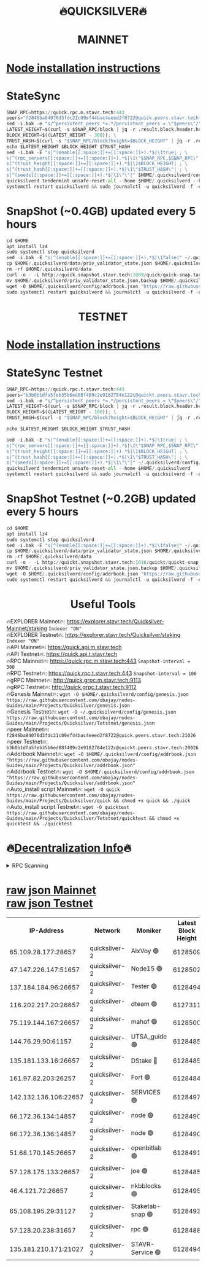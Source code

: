 <h1 align="center"> 🔥QUICKSILVER🔥</h1>

<h1 align="center"> MAINNET</h1>

[Node installation instructions](https://github.com/obajay/nodes-Guides/tree/main/Projects/Quicksilver)
=

# StateSync
```python
SNAP_RPC=https://quick.rpc.m.stavr.tech:443
peers="f2846ba84070d3fdc21c09ef44bac4eeed2f8722@quick.peers.stavr.tech:21026"
sed -i.bak -e "s/^persistent_peers *=.*/persistent_peers = \"$peers\"/" $HOME/.quicksilverd/config/config.toml
LATEST_HEIGHT=$(curl -s $SNAP_RPC/block | jq -r .result.block.header.height); \
BLOCK_HEIGHT=$((LATEST_HEIGHT - 300)); \
TRUST_HASH=$(curl -s "$SNAP_RPC/block?height=$BLOCK_HEIGHT" | jq -r .result.block_id.hash)
echo $LATEST_HEIGHT $BLOCK_HEIGHT $TRUST_HASH
sed -i.bak -E "s|^(enable[[:space:]]+=[[:space:]]+).*$|\1true| ; \
s|^(rpc_servers[[:space:]]+=[[:space:]]+).*$|\1\"$SNAP_RPC,$SNAP_RPC\"| ; \
s|^(trust_height[[:space:]]+=[[:space:]]+).*$|\1$BLOCK_HEIGHT| ; \
s|^(trust_hash[[:space:]]+=[[:space:]]+).*$|\1\"$TRUST_HASH\"| ; \
s|^(seeds[[:space:]]+=[[:space:]]+).*$|\1\"\"|" $HOME/.quicksilverd/config/config.toml
quicksilverd tendermint unsafe-reset-all --home $HOME/.quicksilverd --keep-addr-book
systemctl restart quicksilverd && sudo journalctl -u quicksilverd -f -o cat
```

# SnapShot (~0.4GB) updated every 5 hours
```python
cd $HOME
apt install lz4
sudo systemctl stop quicksilverd
sed -i.bak -E "s|^(enable[[:space:]]+=[[:space:]]+).*$|\1false|" ~/.quicksilverd/config/config.toml
cp $HOME/.quicksilverd/data/priv_validator_state.json $HOME/.quicksilverd/priv_validator_state.json.backup
rm -rf $HOME/.quicksilverd/data
curl -o - -L http://quick.snapshot.stavr.tech:1009/quick/quick-snap.tar.lz4 | lz4 -c -d - | tar -x -C $HOME/.quicksilverd --strip-components 2
mv $HOME/.quicksilverd/priv_validator_state.json.backup $HOME/.quicksilverd/data/priv_validator_state.json
wget -O $HOME/.quicksilverd/config/addrbook.json "https://raw.githubusercontent.com/obajay/nodes-Guides/main/Projects/Quicksilver/addrbook.json"
sudo systemctl restart quicksilverd && journalctl -u quicksilverd -f -o cat
```

<h1 align="center"> TESTNET</h1>

[Node installation instructions](https://github.com/obajay/nodes-Guides/tree/main/Projects/Quicksilver/Tetstnet)
=

# StateSync Testnet
```python
SNAP_RPC=https://quick.rpc.t.stavr.tech:443
peers="b3b0b1dfa5feb35b6ed88f409c2e9182784e122c@quickt.peers.stavr.tech:20026"
sed -i.bak -e "s/^persistent_peers *=.*/persistent_peers = \"$peers\"/" $HOME/.quicksilverd/config/config.toml
LATEST_HEIGHT=$(curl -s $SNAP_RPC/block | jq -r .result.block.header.height); \
BLOCK_HEIGHT=$((LATEST_HEIGHT - 100)); \
TRUST_HASH=$(curl -s "$SNAP_RPC/block?height=$BLOCK_HEIGHT" | jq -r .result.block_id.hash)

echo $LATEST_HEIGHT $BLOCK_HEIGHT $TRUST_HASH

sed -i.bak -E "s|^(enable[[:space:]]+=[[:space:]]+).*$|\1true| ; \
s|^(rpc_servers[[:space:]]+=[[:space:]]+).*$|\1\"$SNAP_RPC,$SNAP_RPC\"| ; \
s|^(trust_height[[:space:]]+=[[:space:]]+).*$|\1$BLOCK_HEIGHT| ; \
s|^(trust_hash[[:space:]]+=[[:space:]]+).*$|\1\"$TRUST_HASH\"| ; \
s|^(seeds[[:space:]]+=[[:space:]]+).*$|\1\"\"|" ~/.quicksilverd/config/config.toml
quicksilverd tendermint unsafe-reset-all --home $HOME/.quicksilverd
systemctl restart quicksilverd && sudo journalctl -u quicksilverd -f -o cat

```

# SnapShot Testnet (~0.2GB) updated every 5 hours
```python
cd $HOME
apt install lz4
sudo systemctl stop quicksilverd
sed -i.bak -E "s|^(enable[[:space:]]+=[[:space:]]+).*$|\1false|" ~/.quicksilverd/config/config.toml
cp $HOME/.quicksilverd/data/priv_validator_state.json $HOME/.quicksilverd/priv_validator_state.json.backup
rm -rf $HOME/.quicksilverd/data
curl -o - -L http://quickt.snapshot.stavr.tech:1016/quickt/quickt-snap.tar.lz4 | lz4 -c -d - | tar -x -C $HOME/.quicksilverd --strip-components 2
mv $HOME/.quicksilverd/priv_validator_state.json.backup $HOME/.quicksilverd/data/priv_validator_state.json
wget -O $HOME/.quicksilverd/config/addrbook.json "https://raw.githubusercontent.com/obajay/nodes-Guides/main/Projects/Quicksilver/Tetstnet/addrbook.json"
sudo systemctl restart quicksilverd && journalctl -u quicksilverd -f -o cat
```
 <h1 align="center"> Useful Tools</h1>

🔥EXPLORER Mainnet🔥:        https://explorer.stavr.tech/Quicksilver-Mainnet/staking    `Indexer "ON"` \
🔥EXPLORER Testnet🔥:        https://explorer.stavr.tech/Quicksilver/staking	        `Indexer "ON"` \
🔥API Mainnet🔥: 			 https://quick.api.m.stavr.tech \
🔥API Testnet🔥: 			 https://quick.api.t.stavr.tech \
🔥RPC Mainnet🔥:             https://quick.rpc.m.stavr.tech:443              `Snapshot-interval = 300` \
🔥RPC Testnet🔥:             https://quick.rpc.t.stavr.tech:443              `Snapshot-interval = 100` \
🔥gRPC Mainnet🔥:                    http://quick.grpc.m.stavr.tech:9113 \
🔥gRPC Testnet🔥:                    http://quick.grpc.t.stavr.tech:9112 \
🔥Genesis Mainnet🔥: `wget -O $HOME/.quicksilverd/config/genesis.json https://raw.githubusercontent.com/obajay/nodes-Guides/main/Projects/Quicksilver/genesis.json` \
🔥Genesis Testnet🔥: `wget -O ~/.quicksilverd/config/genesis.json https://raw.githubusercontent.com/obajay/nodes-Guides/main/Projects/Quicksilver/Tetstnet/genesis.json` \
🔥peer Mainnet🔥:					 `f2846ba84070d3fdc21c09ef44bac4eeed2f8722@quick.peers.stavr.tech:21026` \
🔥peer Testnet🔥:					 `b3b0b1dfa5feb35b6ed88f409c2e9182784e122c@quickt.peers.stavr.tech:20026` \
🔥Addrbook Mainnet🔥:    ```wget -O $HOME/.quicksilverd/config/addrbook.json "https://raw.githubusercontent.com/obajay/nodes-Guides/main/Projects/Quicksilver/addrbook.json"``` \
🔥Addrbook Testnet🔥:    ```wget -O $HOME/.quicksilverd/config/addrbook.json "https://raw.githubusercontent.com/obajay/nodes-Guides/main/Projects/Quicksilver/addrbook.json"``` \
🔥Auto_install script Mainnet🔥: ```wget -O quick https://raw.githubusercontent.com/obajay/nodes-Guides/main/Projects/Quicksilver/quick && chmod +x quick && ./quick``` \
🔥Auto_install script Testnet🔥: ```wget -O quicktest https://raw.githubusercontent.com/obajay/nodes-Guides/main/Projects/Quicksilver/Tetstnet/quicktest && chmod +x quicktest && ./quicktest```

🔥[Decentralization Info](https://github.com/obajay/StateSync-snapshots/tree/main/Projects/Quicksilver/Decentralization)🔥
=

<details>
<summary>RPC Scanning</summary>

<h2 align="center"> We scan nodes in real time every 4 hours. And we provide the final result of RPC endpoints.
We cannot influence the operation of these nodes in any way. </h2>


```python
If Voting Power is higher than 0 --> then the Node is a validator of the network and may be subject to attack and be a potential threat to the chain.
```
```python
We marked such validators with a red symbol
```

</details>

[raw json Mainnet](https://rpc-check.quickm.stavr.tech/quickm/rpc-quickm-result.json) \
[raw json Testnet](https://github.com/obajay/StateSync-snapshots/tree/main/Projects/Quicksilver/Rpc-Check-Testnet)
=


<table><tr><th>IP-Address</th><th>Network</th><th>Moniker</th><th>Latest Block Height</th><th>Earliest Block Height</th><th>Catching Up</th><th>Tx Index</th><th>Voting Power</th><th>Scan Time</th></tr><tr><td>65.109.28.177:28657</td><td>quicksilver-2</td><td>AlxVoy 🟢</td><td>6128509</td><td>3562001</td><td>False</td><td>off</td><td>0</td><td>2024-02-25T12:11:56.779832387UTC</td></tr><tr><td>47.147.226.147:51657</td><td>quicksilver-2</td><td>Node15 🟢</td><td>6128502</td><td>5151648</td><td>False</td><td>off</td><td>0</td><td>2024-02-25T12:11:19.191876820UTC</td></tr><tr><td>137.184.184.96:26657</td><td>quicksilver-2</td><td>Tester 🟢</td><td>6128494</td><td>5550692</td><td>False</td><td>off</td><td>0</td><td>2024-02-25T12:10:30.661266084UTC</td></tr><tr><td>116.202.217.20:26657</td><td>quicksilver-2</td><td>dteam 🟢</td><td>6127311</td><td>5581001</td><td>False</td><td>on</td><td>0</td><td>2024-02-25T12:10:56.876759442UTC</td></tr><tr><td>75.119.144.167:26657</td><td>quicksilver-2</td><td>mahof 🟢</td><td>6128500</td><td>5654794</td><td>False</td><td>on</td><td>0</td><td>2024-02-25T12:11:05.569068283UTC</td></tr><tr><td>144.76.29.90:61157</td><td>quicksilver-2</td><td>UTSA_guide 🟢</td><td>6128485</td><td>5743301</td><td>False</td><td>on</td><td>0</td><td>2024-02-25T12:09:38.418324274UTC</td></tr><tr><td>135.181.133.16:26657</td><td>quicksilver-2</td><td>DStake 🔴</td><td>6128485</td><td>5807001</td><td>False</td><td>on</td><td>154670</td><td>2024-02-25T12:09:37.898884142UTC</td></tr><tr><td>161.97.82.203:26257</td><td>quicksilver-2</td><td>Fort 🟢</td><td>6128484</td><td>5863421</td><td>False</td><td>on</td><td>0</td><td>2024-02-25T12:09:35.344253476UTC</td></tr><tr><td>142.132.136.106:22657</td><td>quicksilver-2</td><td>SERVICES 🟢</td><td>6128497</td><td>5920001</td><td>False</td><td>on</td><td>0</td><td>2024-02-25T12:10:48.388314774UTC</td></tr><tr><td>66.172.36.134:14857</td><td>quicksilver-2</td><td>node 🟢</td><td>6128490</td><td>5950756</td><td>False</td><td>on</td><td>0</td><td>2024-02-25T12:10:05.540042474UTC</td></tr><tr><td>66.172.36.136:14857</td><td>quicksilver-2</td><td>node 🟢</td><td>6128490</td><td>5950756</td><td>False</td><td>on</td><td>0</td><td>2024-02-25T12:10:06.375340663UTC</td></tr><tr><td>51.68.170.145:26657</td><td>quicksilver-2</td><td>openbitlab 🟢</td><td>6128491</td><td>5981220</td><td>False</td><td>on</td><td>0</td><td>2024-02-25T12:10:12.889887646UTC</td></tr><tr><td>57.128.175.133:26657</td><td>quicksilver-2</td><td>joe 🟢</td><td>6128485</td><td>6039778</td><td>False</td><td>on</td><td>0</td><td>2024-02-25T12:09:40.866044069UTC</td></tr><tr><td>46.4.121.72:26657</td><td>quicksilver-2</td><td>nkbblocks 🟢</td><td>6128495</td><td>6056301</td><td>False</td><td>on</td><td>0</td><td>2024-02-25T12:10:37.220747207UTC</td></tr><tr><td>65.108.195.29:31127</td><td>quicksilver-2</td><td>Staketab-snap 🟢</td><td>6128493</td><td>6075001</td><td>False</td><td>off</td><td>0</td><td>2024-02-25T12:10:23.535833918UTC</td></tr><tr><td>57.128.20.238:31657</td><td>quicksilver-2</td><td>rpc 🟢</td><td>6128488</td><td>6092624</td><td>False</td><td>on</td><td>0</td><td>2024-02-25T12:09:58.079609284UTC</td></tr><tr><td>135.181.210.171:21027</td><td>quicksilver-2</td><td>STAVR-Service 🟢</td><td>6128494</td><td>6126601</td><td>False</td><td>on</td><td>0</td><td>2024-02-25T12:10:43.914109881UTC</td></tr></table>
